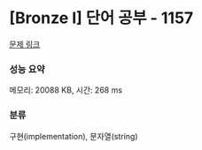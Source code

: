 # [Bronze I] 단어 공부 - 1157 

[문제 링크](https://www.acmicpc.net/problem/1157) 

### 성능 요약

메모리: 20088 KB, 시간: 268 ms

### 분류

구현(implementation), 문자열(string)

